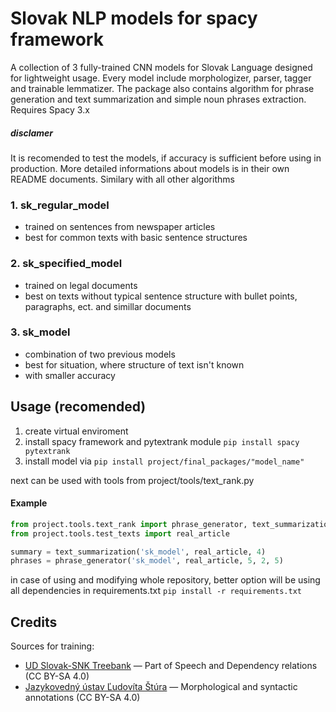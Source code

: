 # Slovak NLP models for spacy framework

A collection of 3 fully-trained CNN models for Slovak Language designed for lightweight usage.
Every model include morphologizer, parser, tagger and trainable lemmatizer.
The package also contains algorithm for phrase generation and text summarization and simple noun phrases extraction.
Requires Spacy 3.x

##### disclamer

It is recomended to test the models, if accuracy is sufficient before using in production. More detailed informations about models is in their own README documents. Similary with all other algorithms

### 1. sk_regular_model

- trained on sentences from newspaper articles
- best for common texts with basic sentence structures

### 2. sk_specified_model

- trained on legal documents
- best on texts without typical sentence structure with bullet points, paragraphs, ect. and simillar documents

### 3. sk_model

- combination of two previous models
- best for situation, where structure of text isn't known
- with smaller accuracy


## Usage (recomended)

1. create virtual enviroment
2. install spacy framework and pytextrank module `pip install spacy pytextrank`
3. install model via `pip install project/final_packages/"model_name"`

next can be used with tools from project/tools/text_rank.py

#### Example

```python
from project.tools.text_rank import phrase_generator, text_summarization
from project.tools.test_texts import real_article

summary = text_summarization('sk_model', real_article, 4)
phrases = phrase_generator('sk_model', real_article, 5, 2, 5)
```

in case of using and modifying whole repository, better option will be using all dependencies in requirements.txt `pip install -r requirements.txt`

## Credits

Sources for training:

- [UD Slovak-SNK Treebank](https://github.com/UniversalDependencies/UD_Slovak-SNK) — Part of Speech and Dependency relations (CC BY-SA 4.0)
- [Jazykovedný ústav Ľudovíta Štúra](https://www.juls.savba.sk/data.html?) — Morphological and syntactic annotations (CC BY-SA 4.0)